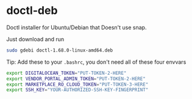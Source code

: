 # doctl-deb

Doctl installer for Ubuntu/Debian that Doesn't use snap.

Just download and run
```bash
sudo gdebi doctl-1.68.0-linux-amd64.deb
```

Tip: Add these to your `.bashrc`, you don't need all of these four envvars
```bash
export DIGITALOCEAN_TOKEN="PUT-TOKEN-2-HERE"
export VENDOR_PORTAL_ADMIN_TOKEN="PUT-TOKEN-2-HERE"
export MARKETPLACE_RO_CLOUD_TOKEN="PUT-TOKEN-3-HERE"
export SSH_KEY="YOUR-AUTHORIZED-SSH-KEY-FINGERPRINT"
```

